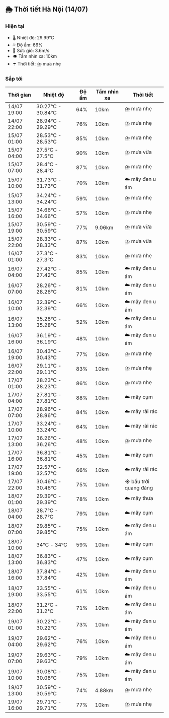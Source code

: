 ## 🌦️ Thời tiết Hà Nội (14/07)

### Hiện tại

- 🌡️ Nhiệt độ: 29.99℃
- 💦 Độ ẩm: 66%
- 💨 Sức gió: 3.6m/s
- 👁️ Tầm nhìn xa: 10km
- ☂️ Thời tiết: ⛈️ mưa nhẹ

### Sắp tới

| Thời gian | Nhiệt độ | Độ ẩm | Tầm nhìn xa | Thời tiết |
| --- | --- | --- | --- | --- |
| 14/07 19:00 | 30.27℃ - 30.84℃ | 64% | 10km | ⛈️ mưa nhẹ |
| 14/07 22:00 | 28.94℃ - 29.29℃ | 76% | 10km | ⛈️ mưa nhẹ |
| 15/07 01:00 | 28.53℃ - 28.53℃ | 85% | 10km | ⛈️ mưa nhẹ |
| 15/07 04:00 | 27.5℃ - 27.5℃ | 90% | 10km | ⛈️ mưa vừa |
| 15/07 07:00 | 28.4℃ - 28.4℃ | 87% | 10km | ⛈️ mưa nhẹ |
| 15/07 10:00 | 31.73℃ - 31.73℃ | 70% | 10km | ☁️ mây đen u ám |
| 15/07 13:00 | 34.24℃ - 34.24℃ | 59% | 10km | ⛈️ mưa nhẹ |
| 15/07 16:00 | 34.66℃ - 34.66℃ | 57% | 10km | ⛈️ mưa nhẹ |
| 15/07 19:00 | 30.59℃ - 30.59℃ | 77% | 9.06km | ⛈️ mưa vừa |
| 15/07 22:00 | 28.33℃ - 28.33℃ | 87% | 10km | ⛈️ mưa vừa |
| 16/07 01:00 | 27.3℃ - 27.3℃ | 83% | 10km | ⛈️ mưa nhẹ |
| 16/07 04:00 | 27.42℃ - 27.42℃ | 85% | 10km | ☁️ mây đen u ám |
| 16/07 07:00 | 28.26℃ - 28.26℃ | 81% | 10km | ☁️ mây đen u ám |
| 16/07 10:00 | 32.39℃ - 32.39℃ | 66% | 10km | ☁️ mây đen u ám |
| 16/07 13:00 | 35.28℃ - 35.28℃ | 52% | 10km | ☁️ mây đen u ám |
| 16/07 16:00 | 36.19℃ - 36.19℃ | 48% | 10km | ☁️ mây đen u ám |
| 16/07 19:00 | 30.43℃ - 30.43℃ | 77% | 10km | ⛈️ mưa nhẹ |
| 16/07 22:00 | 29.11℃ - 29.11℃ | 83% | 10km | ⛈️ mưa nhẹ |
| 17/07 01:00 | 28.23℃ - 28.23℃ | 86% | 10km | ⛈️ mưa nhẹ |
| 17/07 04:00 | 27.81℃ - 27.81℃ | 88% | 10km | ☁️ mây cụm |
| 17/07 07:00 | 28.96℃ - 28.96℃ | 84% | 10km | ☁️ mây rải rác |
| 17/07 10:00 | 33.24℃ - 33.24℃ | 64% | 10km | ☁️ mây rải rác |
| 17/07 13:00 | 36.26℃ - 36.26℃ | 48% | 10km | ⛈️ mưa nhẹ |
| 17/07 16:00 | 36.81℃ - 36.81℃ | 45% | 10km | ☁️ mây cụm |
| 17/07 19:00 | 32.57℃ - 32.57℃ | 66% | 10km | ☁️ mây rải rác |
| 17/07 22:00 | 30.46℃ - 30.46℃ | 75% | 10km | ☀️ bầu trời quang đãng |
| 18/07 01:00 | 29.39℃ - 29.39℃ | 78% | 10km | ☁️ mây thưa |
| 18/07 04:00 | 28.7℃ - 28.7℃ | 79% | 10km | ☁️ mây cụm |
| 18/07 07:00 | 29.85℃ - 29.85℃ | 75% | 10km | ☁️ mây đen u ám |
| 18/07 10:00 | 34℃ - 34℃ | 59% | 10km | ☁️ mây cụm |
| 18/07 13:00 | 36.83℃ - 36.83℃ | 47% | 10km | ☁️ mây cụm |
| 18/07 16:00 | 37.84℃ - 37.84℃ | 42% | 10km | ☁️ mây đen u ám |
| 18/07 19:00 | 33.55℃ - 33.55℃ | 61% | 10km | ☁️ mây đen u ám |
| 18/07 22:00 | 31.2℃ - 31.2℃ | 71% | 10km | ☁️ mây đen u ám |
| 19/07 01:00 | 30.22℃ - 30.22℃ | 73% | 10km | ☁️ mây đen u ám |
| 19/07 04:00 | 29.62℃ - 29.62℃ | 76% | 10km | ☁️ mây đen u ám |
| 19/07 07:00 | 29.63℃ - 29.63℃ | 79% | 10km | ☁️ mây đen u ám |
| 19/07 10:00 | 30.08℃ - 30.08℃ | 75% | 10km | ☁️ mây đen u ám |
| 19/07 13:00 | 30.59℃ - 30.59℃ | 74% | 4.88km | ⛈️ mưa nhẹ |
| 19/07 16:00 | 29.71℃ - 29.71℃ | 77% | 10km | ⛈️ mưa nhẹ |
